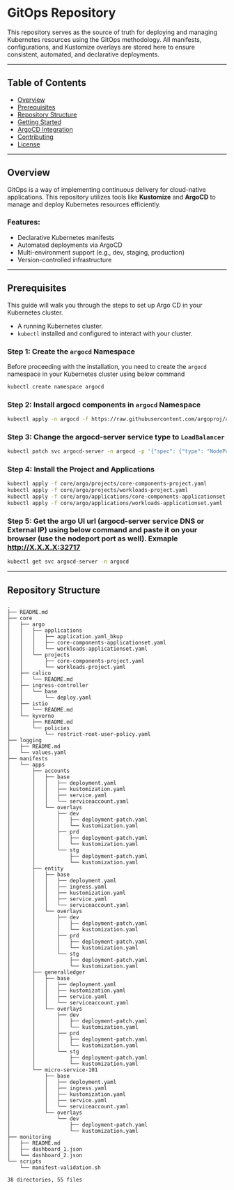 # GitOps Repository

This repository serves as the source of truth for deploying and managing Kubernetes resources using the GitOps methodology. All manifests, configurations, and Kustomize overlays are stored here to ensure consistent, automated, and declarative deployments.

---

## Table of Contents

- [Overview](#overview)
- [Prerequisites](#prerequisites)
- [Repository Structure](#repository-structure)
- [Getting Started](#getting-started)
- [ArgoCD Integration](#argocd-integration)
- [Contributing](#contributing)
- [License](#license)

---

## Overview

GitOps is a way of implementing continuous delivery for cloud-native applications. This repository utilizes tools like **Kustomize** and **ArgoCD** to manage and deploy Kubernetes resources efficiently.

### Features:
- Declarative Kubernetes manifests
- Automated deployments via ArgoCD
- Multi-environment support (e.g., dev, staging, production)
- Version-controlled infrastructure

---

## Prerequisites

This guide will walk you through the steps to set up Argo CD in your Kubernetes cluster.

- A running Kubernetes cluster.
- `kubectl` installed and configured to interact with your cluster.

### Step 1: Create the `argocd` Namespace

Before proceeding with the installation, you need to create the `argocd` namespace in your Kubernetes cluster using below command

```bash
kubectl create namespace argocd
```

### Step 2: Install argocd components in `argocd` Namespace

```bash
kubectl apply -n argocd -f https://raw.githubusercontent.com/argoproj/argo-cd/stable/manifests/install.yaml
```

### Step 3: Change the argocd-server service type to `LoadBalancer`

```bash
kubectl patch svc argocd-server -n argocd -p '{"spec": {"type": "NodePort"}}'
```

### Step 4: Install the Project and Applications

```bash
kubectl apply -f core/argo/projects/core-components-project.yaml
kubectl apply -f core/argo/projects/workloads-project.yaml
kubectl apply -f core/argo/applications/core-components-applicationset.yaml
kubectl apply -f core/argo/applications/workloads-applicationset.yaml
```

### Step 5: Get the argo UI url (argocd-server service DNS or External IP) using below command and paste it on your browser (use the nodeport port as well). Exmaple http://X.X.X.X:32717

```bash
kubectl get svc argocd-server -n argocd
```

---
## Repository Structure

```plaintext
.
├── README.md
├── core
│   ├── argo
│   │   ├── applications
│   │   │   ├── application.yaml_bkup
│   │   │   ├── core-components-applicationset.yaml
│   │   │   └── workloads-applicationset.yaml
│   │   └── projects
│   │       ├── core-components-project.yaml
│   │       └── workloads-project.yaml
│   ├── calico
│   │   └── README.md
│   ├── ingress-controller
│   │   └── base
│   │       └── deploy.yaml
│   ├── istio
│   │   └── README.md
│   └── kyverno
│       ├── README.md
│       └── policies
│           └── restrict-root-user-policy.yaml
├── logging
│   ├── README.md
│   └── values.yaml
├── manifests
│   └── apps
│       ├── accounts
│       │   ├── base
│       │   │   ├── deployment.yaml
│       │   │   ├── kustomization.yaml
│       │   │   ├── service.yaml
│       │   │   └── serviceaccount.yaml
│       │   └── overlays
│       │       ├── dev
│       │       │   ├── deployment-patch.yaml
│       │       │   └── kustomization.yaml
│       │       ├── prd
│       │       │   ├── deployment-patch.yaml
│       │       │   └── kustomization.yaml
│       │       └── stg
│       │           ├── deployment-patch.yaml
│       │           └── kustomization.yaml
│       ├── entity
│       │   ├── base
│       │   │   ├── deployment.yaml
│       │   │   ├── ingress.yaml
│       │   │   ├── kustomization.yaml
│       │   │   ├── service.yaml
│       │   │   └── serviceaccount.yaml
│       │   └── overlays
│       │       ├── dev
│       │       │   ├── deployment-patch.yaml
│       │       │   └── kustomization.yaml
│       │       ├── prd
│       │       │   ├── deployment-patch.yaml
│       │       │   └── kustomization.yaml
│       │       └── stg
│       │           ├── deployment-patch.yaml
│       │           └── kustomization.yaml
│       ├── generalledger
│       │   ├── base
│       │   │   ├── deployment.yaml
│       │   │   ├── kustomization.yaml
│       │   │   ├── service.yaml
│       │   │   └── serviceaccount.yaml
│       │   └── overlays
│       │       ├── dev
│       │       │   ├── deployment-patch.yaml
│       │       │   └── kustomization.yaml
│       │       ├── prd
│       │       │   ├── deployment-patch.yaml
│       │       │   └── kustomization.yaml
│       │       └── stg
│       │           ├── deployment-patch.yaml
│       │           └── kustomization.yaml
│       └── micro-service-101
│           ├── base
│           │   ├── deployment.yaml
│           │   ├── ingress.yaml
│           │   ├── kustomization.yaml
│           │   ├── service.yaml
│           │   └── serviceaccount.yaml
│           └── overlays
│               └── dev
│                   ├── deployment-patch.yaml
│                   └── kustomization.yaml
├── monitoring
│   ├── README.md
│   ├── dashboard_1.json
│   └── dashboard_2.json
└── scripts
    └── manifest-validation.sh

38 directories, 55 files
```
